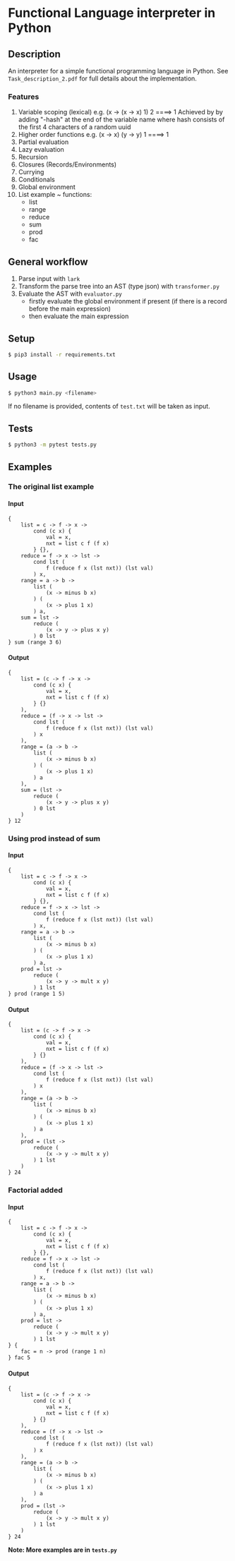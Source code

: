 # Functional Language interpreter in Python

## Description

An interpreter for a simple functional programming language in Python. See `Task_description_2.pdf` for full details about the implementation.

### Features

1. Variable scoping (lexical) e.g. (x -> (x -> x) 1) 2 ====> 1
    Achieved by by adding "-hash" at the end of the variable name where hash consists of the first 4 characters of a random uuid
2. Higher order functions e.g. (x -> x) (y -> y) 1 ====> 1
3. Partial evaluation
4. Lazy evaluation
5. Recursion
6. Closures (Records/Environments)
7. Currying
8. Conditionals
9. Global environment
10. List example ~ functions:
    - list
    - range
    - reduce
    - sum
    - prod
    - fac

## General workflow

1. Parse input with `lark`
2. Transform the parse tree into an AST (type json) with `transformer.py`
3. Evaluate the AST with `evaluator.py`
   - firstly evaluate the global environment if present (if there is a record before the main expression)
   - then evaluate the main expression

## Setup

```bash
$ pip3 install -r requirements.txt
```

## Usage

```bash
$ python3 main.py <filename>
```

If no filename is provided, contents of `test.txt` will be taken as input. 

## Tests

```bash
$ python3 -m pytest tests.py
```


## Examples

### The original list example

#### Input

```
{
    list = c -> f -> x ->
        cond (c x) {
            val = x,
            nxt = list c f (f x)
        } {},
    reduce = f -> x -> lst ->
        cond lst (
            f (reduce f x (lst nxt)) (lst val)
        ) x,
    range = a -> b ->
        list (
            (x -> minus b x)
        ) (
            (x -> plus 1 x)
        ) a,
    sum = lst ->
        reduce (
            (x -> y -> plus x y)
        ) 0 lst
} sum (range 3 6)
```

#### Output

```
{
    list = (c -> f -> x ->
        cond (c x) {
            val = x,
            nxt = list c f (f x)
        } {}
    ),
    reduce = (f -> x -> lst ->
        cond lst (
            f (reduce f x (lst nxt)) (lst val)
        ) x
    ),
    range = (a -> b ->
        list (
            (x -> minus b x)
        ) (
            (x -> plus 1 x)
        ) a
    ),
    sum = (lst ->
        reduce (
            (x -> y -> plus x y)
        ) 0 lst
    )
} 12
```

### Using prod instead of sum

#### Input

```
{
    list = c -> f -> x ->
        cond (c x) {
            val = x,
            nxt = list c f (f x)
        } {},
    reduce = f -> x -> lst ->
        cond lst (
            f (reduce f x (lst nxt)) (lst val)
        ) x,
    range = a -> b ->
        list (
            (x -> minus b x)
        ) (
            (x -> plus 1 x)
        ) a,
    prod = lst ->
        reduce (
            (x -> y -> mult x y)
        ) 1 lst
} prod (range 1 5)
```

#### Output

```
{
    list = (c -> f -> x ->
        cond (c x) {
            val = x,
            nxt = list c f (f x)
        } {}
    ),
    reduce = (f -> x -> lst ->
        cond lst (
            f (reduce f x (lst nxt)) (lst val)
        ) x
    ),
    range = (a -> b ->
        list (
            (x -> minus b x)
        ) (
            (x -> plus 1 x)
        ) a
    ),
    prod = (lst ->
        reduce (
            (x -> y -> mult x y)
        ) 1 lst
    )
} 24
```

### Factorial added

#### Input

```
{
    list = c -> f -> x ->
        cond (c x) {
            val = x,
            nxt = list c f (f x)
        } {},
    reduce = f -> x -> lst ->
        cond lst (
            f (reduce f x (lst nxt)) (lst val)
        ) x,
    range = a -> b ->
        list (
            (x -> minus b x)
        ) (
            (x -> plus 1 x)
        ) a,
    prod = lst ->
        reduce (
            (x -> y -> mult x y)
        ) 1 lst
} {
    fac = n -> prod (range 1 n)
} fac 5
```

#### Output

```
{
    list = (c -> f -> x ->
        cond (c x) {
            val = x,
            nxt = list c f (f x)
        } {}
    ),
    reduce = (f -> x -> lst ->
        cond lst (
            f (reduce f x (lst nxt)) (lst val)
        ) x
    ),
    range = (a -> b ->
        list (
            (x -> minus b x)
        ) (
            (x -> plus 1 x)
        ) a
    ),
    prod = (lst -> 
        reduce (
            (x -> y -> mult x y)
        ) 1 lst
    )
} 24
```

**Note: More examples are in `tests.py`**
